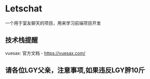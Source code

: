 # Letschat
一个用于室友聊天的项目，用来学习前端项目开发

## 技术栈提醒
vuesax: 官方文档 - https://vuesax.com/

## 请各位LGY父亲，注意事项,如果违反LGY胖10斤

